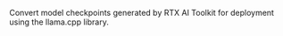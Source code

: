 


Convert model checkpoints generated by RTX AI Toolkit for deployment using the llama.cpp library. 

